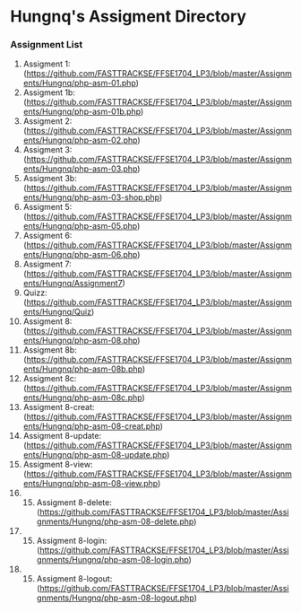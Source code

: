 # Hungnq's Assigment Directory

### Assignment List

1. Assigment 1: (https://github.com/FASTTRACKSE/FFSE1704_LP3/blob/master/Assignments/Hungnq/php-asm-01.php)
2. Assigment 1b: (https://github.com/FASTTRACKSE/FFSE1704_LP3/blob/master/Assignments/Hungnq/php-asm-01b.php)
3. Assigment 2: (https://github.com/FASTTRACKSE/FFSE1704_LP3/blob/master/Assignments/Hungnq/php-asm-02.php)
4. Assigment 3: (https://github.com/FASTTRACKSE/FFSE1704_LP3/blob/master/Assignments/Hungnq/php-asm-03.php)
5. Assigment 3b: (https://github.com/FASTTRACKSE/FFSE1704_LP3/blob/master/Assignments/Hungnq/php-asm-03-shop.php)
6. Assigment 5: (https://github.com/FASTTRACKSE/FFSE1704_LP3/blob/master/Assignments/Hungnq/php-asm-05.php)
7. Assigment 6: (https://github.com/FASTTRACKSE/FFSE1704_LP3/blob/master/Assignments/Hungnq/php-asm-06.php)
8. Assigment 7: (https://github.com/FASTTRACKSE/FFSE1704_LP3/blob/master/Assignments/Hungnq/Assignment7)
9. Quizz: (https://github.com/FASTTRACKSE/FFSE1704_LP3/blob/master/Assignments/Hungnq/Quiz)
10. Assigment 8: (https://github.com/FASTTRACKSE/FFSE1704_LP3/blob/master/Assignments/Hungnq/php-asm-08.php)
11. Assigment 8b: (https://github.com/FASTTRACKSE/FFSE1704_LP3/blob/master/Assignments/Hungnq/php-asm-08b.php)
12. Assigment 8c: (https://github.com/FASTTRACKSE/FFSE1704_LP3/blob/master/Assignments/Hungnq/php-asm-08c.php)
13. Assigment 8-creat: (https://github.com/FASTTRACKSE/FFSE1704_LP3/blob/master/Assignments/Hungnq/php-asm-08-creat.php)
14. Assigment 8-update: (https://github.com/FASTTRACKSE/FFSE1704_LP3/blob/master/Assignments/Hungnq/php-asm-08-update.php)
15. Assigment 8-view: (https://github.com/FASTTRACKSE/FFSE1704_LP3/blob/master/Assignments/Hungnq/php-asm-08-view.php)
16. 15. Assigment 8-delete: (https://github.com/FASTTRACKSE/FFSE1704_LP3/blob/master/Assignments/Hungnq/php-asm-08-delete.php)
17. 15. Assigment 8-login: (https://github.com/FASTTRACKSE/FFSE1704_LP3/blob/master/Assignments/Hungnq/php-asm-08-login.php)
18. 15. Assigment 8-logout: (https://github.com/FASTTRACKSE/FFSE1704_LP3/blob/master/Assignments/Hungnq/php-asm-08-logout.php)